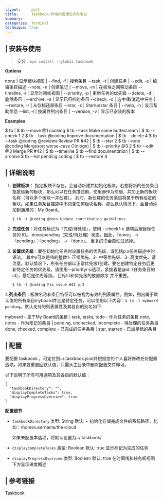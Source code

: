 ```yaml
---
layout:     post
title:      Taskbook-终端内管理任务和笔记
summary:
categories: Terminal
technique: true
---
```


## | 安装与使用

> 安装：`npm install --global taskbook`

**Options**

  none             | 显示板块视图       | --find, -f         | 搜索条目
--task, -t         | 创建任务           | --edit, -e         | 编辑条目描述
--note, -n         | 创建笔记           | --move, -m         | 在板块之间移动条目
--timeline, -i     | 显示时间线视图      | --priority, -p     | 更新任务的优先级
--delete, -d       | 删除条目           | --archive, -a      | 显示已归档的条目
--check, -c        | 选中/取消选中任务   | --restore, -r      | 从存档还原条目
--star, -s         | Star/unstar 条目   | --help, -h         | 显示帮助信息
--list, -l         | 按属性列出条目      | --version, -v      | 显示已安装的版本

**Examples**

$ tb                                          |    $ tb --move @1 cooking
$ tb --task Make some buttercream             |  $ tb --check 1 2
$ tb --task @coding Improve documentation     |     $ tb --delete 4
$ tb --task @coding @reviews Review PR #42    |      $ tb --star 2
$ tb --note @coding Mergesort worse-case O(nlogn) | $ tb --priority @3 2
$ tb --edit @3 Merge PR #42                   |     $ tb --timeline
$ tb --find documentation                     |     $ tb --archive
$ tb --list pending coding                    |     $ tb --restore 4

## | 详细说明

1. **创建板块**： 指定板块不存在，会自动新建并初始化板块。若想将新的任务条目指定给新的板块，那么可以在任务描述前，使用@作为前缀，并加上新的板块名称（可以多个板块一并创建）。 此时，新创建的任务条目将属于所有给定的板块。如果任务条目描述中不包含任何板块名称，那么默认情况下，会自动添加到通用的：My Board。

    `$ tb -t @coding @docs Update contributing guidelines`

2. **完成任务**：将任务标记为『完成/待处理』，使用 --check/-c 选项后跟目标任务的 ID。 done/pending（完成/待处理）状态。因此，『done』 -> 『pending』；『pending』 -> 『done』。 重复的ID会自动过滤掉。

3. **设置优先级**：要在初始化任务时设置任务的优先级，请包括p:x任务描述中的语法。 其中x可以是值的整数1- 正常优先、2- 中等优先级、3- 高度优先。请注意，默认情况下，所有任务都以正常优先级1创建。要在创建特定任务后更新特定任务的优先级，请使用--priority/-p选项，紧接着是@id（任务条目的id），最后是优先等级。 目标ID和优先级的放置顺序 并不重要。

    `$ tb -t @coding Fix issue #42 p:3`

4.**列出条目**：板块名称和条目特征可以被视为有效的列表属性。例如，列出属于默认值的所有条目myboard并且是待定任务，可以使用以下内容：`$ tb -l myboard pending`。默认支持的列表属性及其各自的别名如下:

  myboard - 属于My Board的条目   |   task, tasks, todo - 作为任务的条目
  note, notes - 作为笔记的条目   |   pending, unchecked, incomplete - 待处理的任务条目
  done, checked, complete - 已完成的任务条目  |  star, starred - 已加星标的条目


## | 配置

要配置 taskbook ，可定位到~/.taskbook.json并根据您的个人喜好修改任何配置选项。如果要重置回默认值，只需从主目录中删除配置文件即可。

以下说明了所有可用选项及其各自的默认值：

```
{
  "taskbookDirectory": "",
  "displayCompleteTasks": true,
  "displayProgressOverview": true
}
```

**配置细节**

- `taskbookDirectory`
  类型: String
  默认: ~
  初始化存储完成文件的系统路径，比如：/home/username/the-cloud

  如果未配置本选项，将默认设置为~/.taskbook/

- `displayCompleteTasks`
  类型: Boolean
  默认: true
  显示标记为完成的任务

- `displayProgressOverview`
  类型: Boolean
  默认: true
  在时间线和任务板视图下方显示进度概述


## | 参考链接

[Taskbook](https://github.com/klauscfhq/taskbook/blob/master/docs/readme.ZH.md)